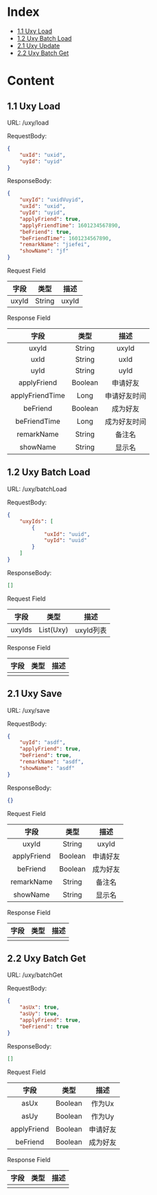 # Index

* [1.1 Uxy Load](##-1.1-Uxy-Load)
* [1.2 Uxy Batch Load](##-1.2-Uxy-Batch-Load)
* [2.1 Uxy Update](##-2.1-Uxy-Update)
* [2.2 Uxy Batch Get](##-2.2-Uxy-Batch-Get)

# Content

## 1.1 Uxy Load

URL: /uxy/load  

RequestBody:  
```json
{
    "uxId": "uxid",
    "uyId": "uyid"
}
```

ResponseBody:  
```json
{
    "uxyId": "uxidVuyid",
    "uxId": "uxid",
    "uyId": "uyid",
    "applyFriend": true,
    "applyFriendTime": 1601234567890,
    "beFriend": true,
    "beFriendTime": 1601234567890,
    "remarkName": "jiefei",
    "showName": "jf"
}
```

Request Field  

| 字段     |     类型 |   描述   | 
| :--------------: | :--------:| :------: |
|  uxyId  |  String  |  uxyId   |

Response Field  

| 字段     |     类型 |   描述   | 
| :--------------: | :--------:| :------: |
|  uxyId  |  String  |  uxyId   |
|  uxId  |  String  |  uxId   |
|  uyId  |  String  |  uyId   |
|  applyFriend  |  Boolean  |  申请好友   |
|  applyFriendTime  |  Long  |  申请好友时间   |
|  beFriend  |  Boolean  |  成为好友   |
|  beFriendTime  |  Long  |  成为好友时间   |
|  remarkName  |  String  |  备注名   |
|  showName  |  String  |  显示名   |

## 1.2 Uxy Batch Load

URL: /uxy/batchLoad  

RequestBody:  
```json
{
    "uxyIds": [
        {
            "uxId": "uuid",
            "uyId": "uuid"
        }
    ]
}
```

ResponseBody:  
```json
[]
```

Request Field  

| 字段     |     类型 |   描述   | 
| :--------------: | :--------:| :------: |
|  uxyIds  |  List(Uxy)  |  uxyId列表   |

Response Field  

| 字段     |     类型 |   描述   | 
| :--------------: | :--------:| :------: |
|    |    |     |

## 2.1 Uxy Save

URL: /uxy/save  

RequestBody:  
```json
{
    "uyId": "asdf", 
    "applyFriend": true,
    "beFriend": true,
    "remarkName": "asdf",
    "showName": "asdf"
}
```

ResponseBody:  
```json
{}
```

Request Field  

| 字段     |     类型 |   描述   | 
| :--------------: | :--------:| :------: |
|  uxyId  |  String  |  uxyId   |
|  applyFriend  |  Boolean  |  申请好友   |
|  beFriend  |  Boolean  |  成为好友   |
|  remarkName  |  String  |  备注名   |
|  showName  |  String  |  显示名   |

Response Field  

| 字段     |     类型 |   描述   | 
| :--------------: | :--------:| :------: |
|    |    |     |

## 2.2 Uxy Batch Get

URL: /uxy/batchGet  

RequestBody:  
```json
{
    "asUx": true,
    "asUy": true, 
    "applyFriend": true,
    "beFriend": true
}
```

ResponseBody:  
```json
[]
```

Request Field  

| 字段     |     类型 |   描述   | 
| :--------------: | :--------:| :------: |
|  asUx  |  Boolean  |  作为Ux   |
|  asUy  |  Boolean  |  作为Uy   |
|  applyFriend  |  Boolean  |  申请好友   |
|  beFriend  |  Boolean  |  成为好友   |

Response Field  

| 字段     |     类型 |   描述   | 
| :--------------: | :--------:| :------: |
|    |    |     |
